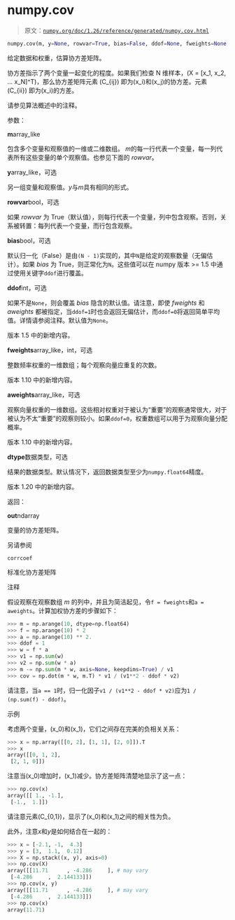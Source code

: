 # numpy.cov

> 原文：[`numpy.org/doc/1.26/reference/generated/numpy.cov.html`](https://numpy.org/doc/1.26/reference/generated/numpy.cov.html)

```py
numpy.cov(m, y=None, rowvar=True, bias=False, ddof=None, fweights=None, aweights=None, *, dtype=None)
```

给定数据和权重，估算协方差矩阵。

协方差指示了两个变量一起变化的程度。如果我们检查 N 维样本，\(X = [x_1, x_2, ... x_N]^T\)，那么协方差矩阵元素 \(C_{ij}\) 即为\(x_i\)和\(x_j\)的协方差。元素 \(C_{ii}\) 即为\(x_i\)的方差。

请参见算法概述中的注释。

参数：

**m**array_like

包含多个变量和观察值的一维或二维数组。 *m*的每一行代表一个变量，每一列代表所有这些变量的单个观察值。也参见下面的 *rowvar*。

**y**array_like，可选

另一组变量和观察值。*y*与*m*具有相同的形式。

**rowvar**bool，可选

如果 *rowvar* 为 True（默认值），则每行代表一个变量，列中包含观察。否则，关系被转置：每列代表一个变量，而行包含观察。

**bias**bool，可选

默认归一化（False）是由`(N - 1)`实现的，其中`N`是给定的观察数量（无偏估计）。如果 *bias* 为 True，则正常化为`N`。这些值可以在 numpy 版本 >= 1.5 中通过使用关键字`ddof`进行覆盖。

**ddof**int，可选

如果不是`None`，则会覆盖 *bias* 隐含的默认值。请注意，即使 *fweights* 和 *aweights* 都被指定，当`ddof=1`时也会返回无偏估计，而`ddof=0`将返回简单平均值。详情请参阅注释。默认值为`None`。

版本 1.5 中的新增内容。

**fweights**array_like，int，可选

整数频率权重的一维数组；每个观察向量应重复的次数。

版本 1.10 中的新增内容。

**aweights**array_like，可选

观察向量权重的一维数组。这些相对权重对于被认为“重要”的观察通常很大，对于被认为不太“重要”的观察则较小。如果`ddof=0`，权重数组可以用于为观察向量分配概率。

版本 1.10 中的新增内容。

**dtype**数据类型，可选

结果的数据类型。默认情况下，返回数据类型至少为`numpy.float64`精度。

版本 1.20 中的新增内容。

返回：

**out**ndarray

变量的协方差矩阵。

另请参阅

`corrcoef`

标准化协方差矩阵

注释

假设观察在观察数组 *m* 的列中，并且为简洁起见，令`f = fweights`和`a = aweights`。计算加权协方差的步骤如下：

```py
>>> m = np.arange(10, dtype=np.float64)
>>> f = np.arange(10) * 2
>>> a = np.arange(10) ** 2.
>>> ddof = 1
>>> w = f * a
>>> v1 = np.sum(w)
>>> v2 = np.sum(w * a)
>>> m -= np.sum(m * w, axis=None, keepdims=True) / v1
>>> cov = np.dot(m * w, m.T) * v1 / (v1**2 - ddof * v2) 
```

请注意，当`a == 1`时，归一化因子`v1 / (v1**2 - ddof * v2)`应为`1 / (np.sum(f) - ddof)`。

示例

考虑两个变量，\(x_0\)和\(x_1\)，它们之间存在完美的负相关关系：

```py
>>> x = np.array([[0, 2], [1, 1], [2, 0]]).T
>>> x
array([[0, 1, 2],
 [2, 1, 0]]) 
```

注意当\(x_0\)增加时，\(x_1\)减少。协方差矩阵清楚地显示了这一点：

```py
>>> np.cov(x)
array([[ 1., -1.],
 [-1.,  1.]]) 
```

请注意元素\(C_{0,1}\)，显示了\(x_0\)和\(x_1\)之间的相关性为负。

此外，注意*x*和*y*是如何结合在一起的：

```py
>>> x = [-2.1, -1,  4.3]
>>> y = [3,  1.1,  0.12]
>>> X = np.stack((x, y), axis=0)
>>> np.cov(X)
array([[11.71      , -4.286     ], # may vary
 [-4.286     ,  2.144133]])
>>> np.cov(x, y)
array([[11.71      , -4.286     ], # may vary
 [-4.286     ,  2.144133]])
>>> np.cov(x)
array(11.71) 
```

